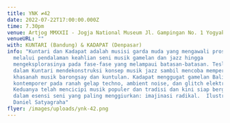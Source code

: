 ```yaml
---
title: YNK ≠42
date: 2022-07-22T17:00:00.000Z
time: 7.30pm
venue: Artjog MMXXII - Jogja National Museum Jl. Gampingan No. 1 Yogyakarta
venueURL: ""
with: KUNTARI (Bandung) & KADAPAT (Denpasar)
info: "Kuntari dan Kadapat adalah musisi garda muda yang mengawali prosesnya
  melalui pendalaman keahlian seni musik gamelan dan jazz hingga
  mengeksplorasinya pada fase-fase yang melampaui batasan-batasan. Tesla Manaf
  dalam Kuntari mendekonstruksi konsep musik jazz sambil mencoba memperkaya
  khasanah musik barongsay dan kuntulan. Kadapat menggugat gamelan Bali
  kontemporer pada ranah gelap techno, ambient noise, dan glitch elektronika.
  Keduanya telah mencicipi musik populer dan tradisi dan kini siap bergelora
  dalam esensi seni yang paling menggiurkan: imajinasi radikal.  Ilustrasi:
  Daniel Satyagraha"
flyer: /images/uploads/ynk-42.png
---
```

